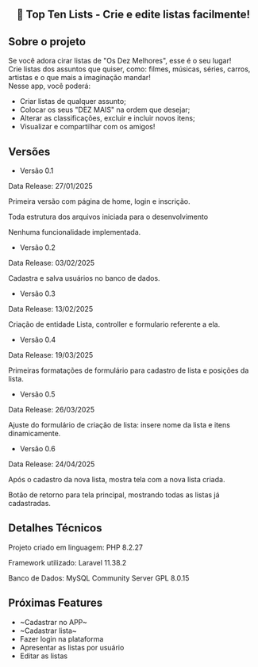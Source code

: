 ##  <p align="center">  📑 Top Ten Lists - Crie e edite listas facilmente!</p>

## Sobre o projeto

Se você adora cirar listas de "Os Dez Melhores", esse é o seu lugar! <br>
Crie listas dos assuntos que quiser, como: filmes, músicas, séries, carros, artistas e o que mais a imaginação mandar! <br>
Nesse app, você poderá: 

- Criar listas de qualquer assunto;
- Colocar os seus "DEZ MAIS" na ordem que desejar;
- Alterar as classificações, excluir e incluir novos itens;
- Visualizar e compartilhar com os amigos!


## Versões

- Versão 0.1
<p> Data Release: 27/01/2025 </p>
<p> Primeira versão com página de home, login e inscrição. </p>
<p> Toda estrutura dos arquivos iniciada para o desenvolvimento </p>
<p> Nenhuma funcionalidade implementada. </p>

- Versão 0.2
<p> Data Release: 03/02/2025 </p>
<p> Cadastra e salva usuários no banco de dados. </p>

- Versão 0.3
<p> Data Release: 13/02/2025 </p>
<p> Criação de entidade Lista, controller e formulario referente a ela. </p>

- Versão 0.4
<p> Data Release: 19/03/2025 </p>
<p> Primeiras formatações de formulário para cadastro de lista e posições da lista. </p>

- Versão 0.5
<p> Data Release: 26/03/2025 </p>
<p> Ajuste do formulário de criação de lista: insere nome da lista e itens dinamicamente. </p>

- Versão 0.6
<p> Data Release: 24/04/2025 </p>
<p> Após o cadastro da nova lista, mostra tela com a nova lista criada. </p>
<p> Botão de retorno para tela principal, mostrando todas as listas já cadastradas. </p>

## Detalhes Técnicos

<p> Projeto criado em linguagem: PHP 8.2.27 </p>
<p> Framework utilizado: Laravel 11.38.2  </p>
<p> Banco de Dados: MySQL Community Server GPL 8.0.15 </p>

## Próximas Features

- ~Cadastrar no APP~
- ~Cadastrar lista~
- Fazer login na plataforma
- Apresentar as listas por usuário
- Editar as listas
